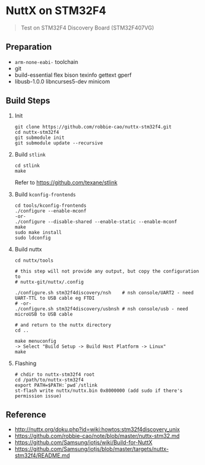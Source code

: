 # NuttX on STM32F4

> Test on STM32F4 Discovery Board (STM32F407VG)

## Preparation

- `arm-none-eabi-` toolchain
- git
- build-essential flex bison texinfo gettext gperf
- libusb-1.0.0 libncurses5-dev minicom

## Build Steps

1. Init

   ```
   git clone https://github.com/robbie-cao/nuttx-stm32f4.git
   cd nuttx-stm32f4
   git submodule init
   git submodule update --recursive
   ```

2. Build `stlink`

   ```
   cd stlink
   make
   ```

   Refer to https://github.com/texane/stlink

3. Build `kconfig-frontends`

   ```
   cd tools/kconfig-frontends
   ./configure --enable-mconf
   -or-
   ./configure --disable-shared --enable-static --enable-mconf
   make
   sudo make install
   sudo ldconfig
   ```

4. Build nuttx

   ```
   cd nuttx/tools

   # this step will not provide any output, but copy the configuration to
   # nuttx-git/nuttx/.config

   ./configure.sh stm32f4discovery/nsh    # nsh console/UART2 - need UART-TTL to USB cable eg FTDI
   # -or-
   ./configure.sh stm32f4discovery/usbnsh # nsh console/usb - need microUSB to USB cable

   # and return to the nuttx directory
   cd ..

   make menuconfig
   -> Select "Build Setup -> Build Host Platform -> Linux"
   make
   ```

5. Flashing

   ```
   # chdir to nuttx-stm32f4 root
   cd /path/to/nuttx-stm32f4
   export PATH=$PATH:`pwd`/stlink
   st-flash write nuttx/nuttx.bin 0x8000000 (add sudo if there's permission issue)
   ```

## Reference

- http://nuttx.org/doku.php?id=wiki:howtos:stm32f4discovery_unix
- https://github.com/robbie-cao/note/blob/master/nuttx-stm32.md
- https://github.com/Samsung/iotjs/wiki/Build-for-NuttX
- https://github.com/Samsung/iotjs/blob/master/targets/nuttx-stm32f4/README.md
